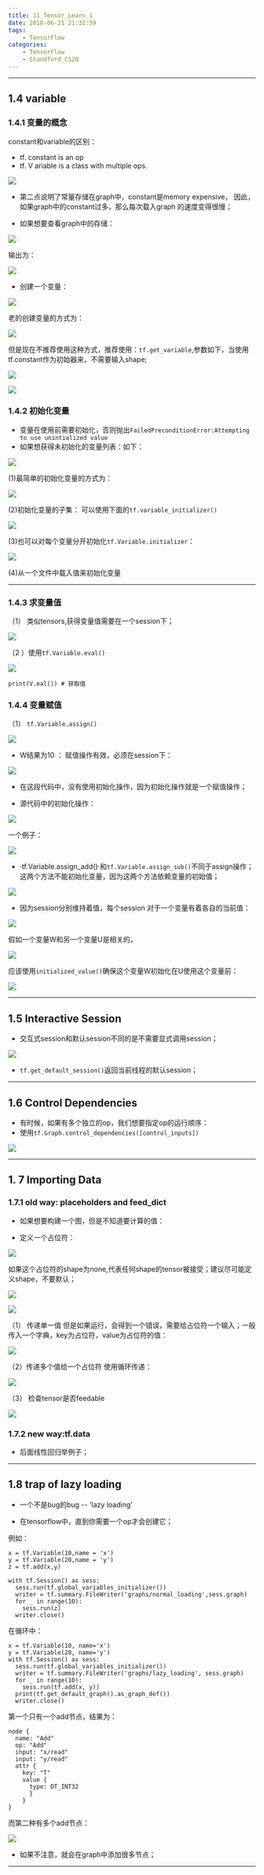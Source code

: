 ```yaml
---
title: 11_Tensor_Learn_1
date: 2018-06-21 21:32:59
tags:
	- TensorFlow
categories:
	- TensorFlow
	- Standford_CS20
---
```


----
## 1.4 variable


### 1.4.1 变量的概念

constant和variable的区别：

- tf. constant is an op
- tf. V ariable is  a class with multiple ops. 

![](https://upload-images.jianshu.io/upload_images/5361608-cc093a4fa77154a8.png?imageMogr2/auto-orient/strip%7CimageView2/2/w/1240)


- 第二点说明了常量存储在graph中，constant是memory expensive， 因此，如果graph中的constant过多，那么每次载入graph 的速度变得很慢；

- 如果想要查看graph中的存储：

![](https://upload-images.jianshu.io/upload_images/5361608-77c7034cd2acbd18.png?imageMogr2/auto-orient/strip%7CimageView2/2/w/1240)

输出为：

![](https://upload-images.jianshu.io/upload_images/5361608-94e58d3c55fd6e67.png?imageMogr2/auto-orient/strip%7CimageView2/2/w/1240)

- 创建一个变量：

![](https://upload-images.jianshu.io/upload_images/5361608-8a43df33a3d32b29.png?imageMogr2/auto-orient/strip%7CimageView2/2/w/1240)

老的创建变量的方式为：

![](https://upload-images.jianshu.io/upload_images/5361608-917f5fbd29b25d8c.png?imageMogr2/auto-orient/strip%7CimageView2/2/w/1240)

但是现在不推荐使用这种方式，推荐使用：`tf.get_variable`,参数如下，当使用tf.constant作为初始器来，不需要输入shape;

![](https://upload-images.jianshu.io/upload_images/5361608-8aac8812d20daba5.png?imageMogr2/auto-orient/strip%7CimageView2/2/w/1240)

![](https://upload-images.jianshu.io/upload_images/5361608-43b02007952acd16.png?imageMogr2/auto-orient/strip%7CimageView2/2/w/1240)


###  1.4.2 初始化变量

- 变量在使用前需要初始化，否则抛出`FailedPreconditionError:Attempting to use unintialized value`
- 如果想获得未初始化的变量列表：如下：


![](https://upload-images.jianshu.io/upload_images/5361608-d01410fa9698f0fc.png?imageMogr2/auto-orient/strip%7CimageView2/2/w/1240)

(1)最简单的初始化变量的方式为：

![](https://upload-images.jianshu.io/upload_images/5361608-9136055a81ae592e.png?imageMogr2/auto-orient/strip%7CimageView2/2/w/1240)

(2)初始化变量的子集：
可以使用下面的`tf.variable_initializer()`

![](https://upload-images.jianshu.io/upload_images/5361608-0cb840a6b3713f4d.png?imageMogr2/auto-orient/strip%7CimageView2/2/w/1240)

(3)也可以对每个变量分开初始化`tf.Variable.initializer`：

![](https://upload-images.jianshu.io/upload_images/5361608-9c8d65f4f2aaf956.png?imageMogr2/auto-orient/strip%7CimageView2/2/w/1240)

(4)从一个文件中载入值来初始化变量

---
### 1.4.3 求变量值
（1） 类似tensors,获得变量值需要在一个session下；

![](https://upload-images.jianshu.io/upload_images/5361608-75a5c52f035aa654.png?imageMogr2/auto-orient/strip%7CimageView2/2/w/1240)

（2 ）使用`tf.Variable.eval()`

![](https://upload-images.jianshu.io/upload_images/5361608-6c7d5246165cf231.png?imageMogr2/auto-orient/strip%7CimageView2/2/w/1240)
```
print(V.eal()) # 获取值
```

### 1.4.4 变量赋值
（1） `tf.Variable.assign()`

![](https://upload-images.jianshu.io/upload_images/5361608-354852da3562ae67.png?imageMogr2/auto-orient/strip%7CimageView2/2/w/1240)

- W结果为10 ： 赋值操作有效，必须在session下：

![](https://upload-images.jianshu.io/upload_images/5361608-cb8c618508c2ec0e.png?imageMogr2/auto-orient/strip%7CimageView2/2/w/1240)

- 在这段代码中，没有使用初始化操作，因为初始化操作就是一个赋值操作；

- 源代码中的初始化操作：

![](https://upload-images.jianshu.io/upload_images/5361608-146474becae7166d.png?imageMogr2/auto-orient/strip%7CimageView2/2/w/1240)

一个例子：

![](https://upload-images.jianshu.io/upload_images/5361608-cb2f4a344122e236.png?imageMogr2/auto-orient/strip%7CimageView2/2/w/1240)

- ·tf.Variable.assign_add()·和`tf.Variable.assign_sub()`不同于assign操作；这两个方法不能初始化变量，因为这两个方法依赖变量的初始值；


![](https://upload-images.jianshu.io/upload_images/5361608-bca6b384feb42500.png?imageMogr2/auto-orient/strip%7CimageView2/2/w/1240)

- 因为session分别维持着值，每个session 对于一个变量有着各自的当前值：

![](https://upload-images.jianshu.io/upload_images/5361608-244b9ea35721f8c4.png?imageMogr2/auto-orient/strip%7CimageView2/2/w/1240)


假如一个变量W和另一个变量U是相关的，

![](https://upload-images.jianshu.io/upload_images/5361608-d279a789b35175b4.png?imageMogr2/auto-orient/strip%7CimageView2/2/w/1240)

应该使用`initialized_value()`确保这个变量W初始化在U使用这个变量前：

![](https://upload-images.jianshu.io/upload_images/5361608-043caee5b2fa2547.png?imageMogr2/auto-orient/strip%7CimageView2/2/w/1240)

---
## 1.5 Interactive Session

- 交互式session和默认session不同的是不需要显式调用session；

![](https://upload-images.jianshu.io/upload_images/5361608-24ea7a500d250dc5.png?imageMogr2/auto-orient/strip%7CimageView2/2/w/1240)


- `tf.get_default_session()`返回当前线程的默认session；


---
## 1.6  Control Dependencies

- 有时候，如果有多个独立的op，我们想要指定op的运行顺序：
- 使用`tf.Graph.control_dependencies([control_inputs])`

![](https://upload-images.jianshu.io/upload_images/5361608-4bed84beb31387fd.png?imageMogr2/auto-orient/strip%7CimageView2/2/w/1240)


---
## 1. 7 Importing Data
### 1.7.1 old way: placeholders and feed_dict

- 如果想要构建一个图，但是不知道要计算的值：

- 定义一个占位符：

![](https://upload-images.jianshu.io/upload_images/5361608-5697bb05c4dd5fe9.png?imageMogr2/auto-orient/strip%7CimageView2/2/w/1240)

如果这个占位符的shape为none,代表任何shape的tensor被接受；建议尽可能定义shape，不要默认；

![](https://upload-images.jianshu.io/upload_images/5361608-329d9c901d0f2eaf.png?imageMogr2/auto-orient/strip%7CimageView2/2/w/1240)

![](https://upload-images.jianshu.io/upload_images/5361608-496bc6ff7f0cb47f.png?imageMogr2/auto-orient/strip%7CimageView2/2/w/1240)

（1） 传递单一值
但是如果运行，会得到一个错误，需要给占位符一个输入；一般传入一个字典，key为占位符，value为占位符的值：

![](https://upload-images.jianshu.io/upload_images/5361608-b67aa9d16cf42036.png?imageMogr2/auto-orient/strip%7CimageView2/2/w/1240)

（2）传递多个值给一个占位符
使用循环传递：

![](https://upload-images.jianshu.io/upload_images/5361608-66c6107ea8f9e3f9.png?imageMogr2/auto-orient/strip%7CimageView2/2/w/1240)

（3） 检查tensor是否feedable

![](https://upload-images.jianshu.io/upload_images/5361608-29c2d6ed284cb64b.png?imageMogr2/auto-orient/strip%7CimageView2/2/w/1240)

### 1.7.2 new way:tf.data

-  后面线性回归举例子；



---
## 1.8  trap of lazy loading

- 一个不是bug的bug -- 'lazy loading'

- 在tensorflow中，直到你需要一个op才会创建它；

例如：
```
x = tf.Variable(10,name = 'x')
y = tf.Variable(20,name = 'y')
z = tf.add(x,y)

with tf.Session() as sess:
  sess.run(tf.global_variables_initializer())
  writer = tf.summary.FileWriter('graphs/normal_loading',sess.graph)
  for _ in range(10):
    sess.run(z)
  writer.close()
```

在循环中：

```
x = tf.Variable(10, name='x')
y = tf.Variable(20, name='y')
with tf.Session() as sess:
  sess.run(tf.global_variables_initializer())
  writer = tf.summary.FileWriter('graphs/lazy_loading', sess.graph)
  for _ in range(10):
    sess.run(tf.add(x, y))
  print(tf.get_default_graph().as_graph_def())
  writer.close()
```
第一个只有一个add节点，结果为：
```
node {
  name: "Add"
  op: "Add"
  input: "x/read"
  input: "y/read"
  attr {
    key: "T"
    value {
      type: DT_INT32
      }
    }
}
```
而第二种有多个add节点：

![](https://upload-images.jianshu.io/upload_images/5361608-a29cca95be6409d9.png?imageMogr2/auto-orient/strip%7CimageView2/2/w/1240)

- 如果不注意，就会在graph中添加很多节点；







---

